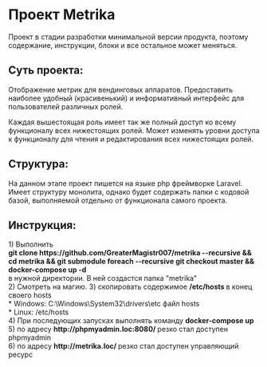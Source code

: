 <h1>Проект Metrika</h1>

Проект в стадии разработки минимальной версии продукта, поэтому содержание, инструкции, блоки и все остальное может меняться.

<h2>Суть проекта:</h2>
Отображение метрик для вендинговых аппаратов.
Предоставить наиболее удобный (красивенький) и информативный интерфейс для пользователей различных ролей.

Каждая вышестоящая роль имеет так же полный доступ ко всему функционалу всех нижестоящих ролей. Может изменять уровни доступа к функционалу для чтения и редактирования всех нижестоящих ролей.

<h2>Структура:</h2>
На данном этапе проект пишется на языке php фреймворке Laravel.
Имеет структуру монолита, однако будет содержать папки с кодовой базой, выполняемой отдельно от функционала самого проекта.

<h2>Инструкция:</h2>
1) Выполнить<br><b>git clone https://github.com/GreaterMagistr007/metrika --recursive && cd metrika && git submodule foreach --recursive git checkout master && docker-compose up -d</b><br>
   в нужной директории. В ней создастся папка "metrika"<br>
2) Смотреть на магию.
3) скопировать содержимое <b>/etc/hosts </b> в конец своего hosts<br>
   * Windows: C:\Windows\System32\drivers\etc файл hosts<br>
   * Linux: /etc/hosts<br>
4) При последующих запусках выполнять команду <b>docker-compose up </b><br>
5) по адресу <b>http://phpmyadmin.loc:8080/ </b> резко стал доступен phpmyadmin<br>
6) по адресу <b>http://metrika.loc/ </b> резко стал доступен управляющий ресурс<br>